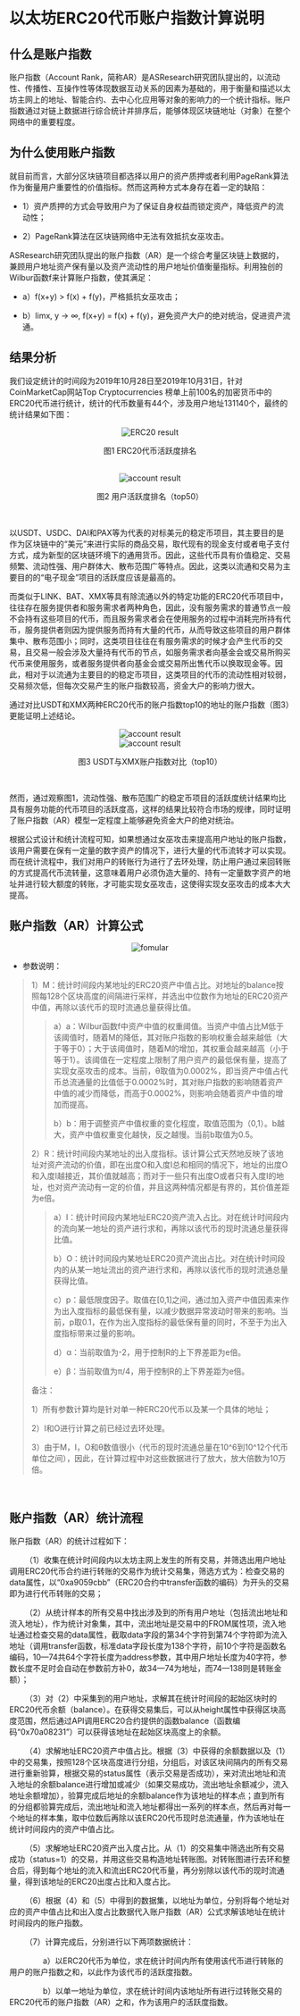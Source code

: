 # 以太坊ERC20代币账户指数计算说明

## 什么是账户指数
账户指数（Account Rank，简称AR）是ASResearch研究团队提出的，以流动性、传播性、互操作性等体现数据互动关系的因素为基础的，用于衡量和描述以太坊主网上的地址、智能合约、去中心化应用等对象的影响力的一个统计指标。账户指数通过对链上数据进行综合统计并排序后，能够体现区块链地址（对象）在整个网络中的重要程度。

## 为什么使用账户指数
就目前而言，大部分区块链项目都选择以用户的资产质押或者利用PageRank算法作为衡量用户重要性的价值指标。然而这两种方式本身存在着一定的缺陷：

- 1）资产质押的方式会导致用户为了保证自身权益而锁定资产，降低资产的流动性；

- 2）PageRank算法在区块链网络中无法有效抵抗女巫攻击。

ASResearch研究团队提出的账户指数（AR）是一个综合考量区块链上数据的，兼顾用户地址资产保有量以及资产流动性的用户地址价值衡量指标。利用独创的Wilbur函数f来计算账户指数，使其满足：

- a）f(x+y) > f(x) + f(y)，严格抵抗女巫攻击；

- b）limx, y → ∞, f(x+y) = f(x) + f(y)，避免资产大户的绝对统治，促进资产流通。

## 结果分析

我们设定统计的时间段为2019年10月28日至2019年10月31日，针对CoinMarketCap网站Top Cryptocurrencies 榜单上前100名的加密货币中的ERC20代币进行统计，统计的代币数量有44个，涉及用户地址131140个，最终的统计结果如下图：

 <div style="text-align:center"> <img src="https://github.com/Niko-Guan/AR/blob/master/pic/ERC20_result.png" title="ERC20 result" /> </div>

 <p style="text-align:center"> 图1 ERC20代币活跃度排名 </p>

 <br>

 <div style="text-align:center"> <img src="https://github.com/Niko-Guan/AR/blob/master/pic/account_result.png" title="account result" /> </div>

 <p style="text-align:center"> 图2 用户活跃度排名（top50）</p>

 <br>

以USDT、USDC、DAI和PAX等为代表的对标美元的稳定币项目，其主要目的是作为区块链中的“美元”来进行实际的商品交易，取代现有的现金支付或者电子支付方式，成为新型的区块链环境下的通用货币。因此，这些代币具有价值稳定、交易频繁、流动性强、用户群体大、散布范围广等特点。因此，这类以流通和交易为主要目的的“电子现金”项目的活跃度应该是最高的。

而类似于LINK、BAT、XMX等具有除流通以外的特定功能的ERC20代币项目中，往往存在服务提供者和服务需求者两种角色，因此，没有服务需求的普通节点一般不会持有这些项目的代币，而且服务需求者会在使用服务的过程中消耗完所持有代币，服务提供者则因为提供服务而持有大量的代币，从而导致这些项目的用户群体集中、散布范围小；同时，这类项目往往在有服务需求的时候才会产生代币的交易，且交易一般会涉及大量持有代币的节点，如服务需求者向基金会或交易所购买代币来使用服务，或者服务提供者向基金会或交易所出售代币以换取现金等。因此，相对于以流通为主要目的的稳定币项目，这类项目的代币的流动性相对较弱，交易频次低，但每次交易产生的账户指数较高，资金大户的影响力很大。

通过对比USDT和XMX两种ERC20代币的账户指数top10的地址的账户指数（图3）更能证明上述结论。

 <div style="text-align:center"> <img src="https://github.com/Niko-Guan/AR/blob/master/pic/USDT.png" title="account result" /> </div>

 <div style="text-align:center"> <img src="https://github.com/Niko-Guan/AR/blob/master/pic/XMX.png" title="account result" /> </div>

 <p style="text-align:center"> 图3 USDT与XMX账户指数对比（top10）</p>

 <br>

然而，通过观察图1，流动性强、散布范围广的稳定币项目的活跃度统计结果均比具有服务功能的代币项目的活跃度高，这样的结果比较符合市场的规律，同时证明了账户指数（AR）模型一定程度上能够避免资金大户的绝对统治。

根据公式设计和统计流程可知，如果想通过女巫攻击来提高用户地址的账户指数，该用户需要在保有一定量的数字资产的情况下，进行大量的代币流转才可以实现。而在统计流程中，我们对用户的转账行为进行了去环处理，防止用户通过来回转账的方式提高代币流转量，这意味着用户必须伪造大量的、持有一定量数字资产的地址并进行较大额度的转账，才可能实现女巫攻击，这使得实现女巫攻击的成本大大提高。

## 账户指数（AR）计算公式

 <div style="text-align:center"> <img src="https://github.com/Niko-Guan/AR/blob/master/pic/fomular.png" title="fomular" /> </div>

- 参数说明：

> 1）M：统计时间段内某地址的ERC20资产中值占比。对地址的balance按照每128个区块高度的间隔进行采样，并选出中位数作为地址的ERC20资产中值，再除以该代币的现时流通总量获得比值。
> 
>> a）a：Wilbur函数f中资产中值的权重阈值。当资产中值占比M低于该阈值时，随着M的降低，其对账户指数的影响权重会越来越低（大于等于0）；大于该阈值时，随着M的增加，其权重会越来越高（小于等于1）。该阈值在一定程度上限制了用户资产的最低保有量，提高了实现女巫攻击的成本。当前，θ取值为0.0002%，即当资产中值占代币总流通量的比值低于0.0002%时，其对账户指数的影响随着资产中值的减少而降低，而高于0.0002%，则影响会随着资产中值的增加而提高。
>>
>> b）b：用于调整资产中值权重的变化程度，取值范围为（0,1）。b越大，资产中值权重变化越快，反之越慢。当前b取值为0.5。
>>
>
> 2）R：统计时间段内某地址的出入度指标。该计算公式天然地反映了该地址对资产流动的价值，即在出度O和入度I总和相同的情况下，地址的出度O和入度I越接近，其价值就越高；而对于一些只有出度O或者只有入度I的地址，也对资产流动有一定的价值，并且这两种情况都是有界的，其价值差距为e倍。
> 
>> a）I：统计时间段内某地址ERC20资产流入占比。对在统计时间段内的流向某一地址的资产进行求和，再除以该代币的现时流通总量获得比值。
>>
>> b）O：统计时间段内某地址ERC20资产流出占比。对在统计时间段内的从某一地址流出的资产进行求和，再除以该代币的现时流通总量获得比值。
>>
>> c）p：最低限度因子。取值在[0,1]之间，通过加入资产中值因素来作为出入度指标的最低保有量，以减少数据异常波动时带来的影响。当前，p取0.1，在作为出入度指标的最低保有量的同时，不至于为出入度指标带来过量的影响。
>>
>> d）α：当前取值为-2，用于控制R的上下界差距为e倍。
>> 
>> e）β：当前取值为π/4，用于控制R的上下界差距为e倍。
>>
>
> 备注：
> 
> 1）所有参数计算均是针对单一种ERC20代币以及某一个具体的地址；
> 
> 2）I和O进行计算之前已经过去环处理。
>
> 3）由于M，I，O和θ数值很小（代币的现时流通总量在10^6到10^12个代币单位之间），因此，在计算过程中对这些数据进行了放大，放大倍数为10万倍。
>

<br>

## 账户指数（AR）统计流程

账户指数（AR）的统计过程如下：

&emsp;&emsp;（1）收集在统计时间段内以太坊主网上发生的所有交易，并筛选出用户地址调用ERC20代币合约进行转账的交易作为统计交易集，筛选方式为：检查交易的data属性，以“0xa9059cbb”（ERC20合约中transfer函数的编码）为开头的交易即为进行代币转账的交易；

&emsp;&emsp;（2）从统计样本的所有交易中找出涉及到的所有用户地址（包括流出地址和流入地址），作为统计对象集，其中，流出地址是交易中的FROM属性项，流入地址通过检查交易的data属性，截取data字段的第34个字符到第74个字符即为流入地址（调用transfer函数，标准data字段长度为138个字符，前10个字符是函数名编码，10—74共64个字符长度为address参数，其中用户地址长度为40字符，参数长度不足时会自动在参数前方补0，故34—74为地址，而74—138则是转账金额）；

&emsp;&emsp;（3）对（2）中采集到的用户地址，求解其在统计时间段的起始区块时的ERC20代币余额（balance）。在获得交易集后，可以从height属性中获得区块高度范围，然后通过API调用ERC20合约提供的函数balance（函数编码“0x70a08231”）可以获得该地址在起始区块高度上的余额。

&emsp;&emsp;（4）求解地址ERC20资产中值占比。根据（3）中获得的余额数据以及（1）中的交易集，按照128个区块高度进行分组，分组后，对该区块间隔内的所有交易进行重新验算，根据交易的status属性（表示交易是否成功），来对流出地址和流入地址的余额balance进行增加或减少（如果交易成功，流出地址余额减少，流入地址余额增加），验算完成后地址的余额balance作为该地址的样本点；直到所有的分组都验算完成后，流出地址和流入地址都得出一系列的样本点，然后再对每一个地址的样本集，取中位数后再除以该ERC20代币现时总流通量，作为该地址在统计时间段内的资产中值占比。

&emsp;&emsp;（5）求解地址ERC20资产出入度占比。从（1）的交易集中筛选出所有交易成功（status=1）的交易，并用这些交易构造地址转账图。对转账图进行去环和整合后，得到每个地址的流入和流出ERC20代币量，再分别除以该代币的现时流通量，得到该地址的ERC20出度占比和入度占比。

&emsp;&emsp;（6）根据（4）和（5）中得到的数据集，以地址为单位，分别将每个地址对应的资产中值占比和出入度占比数据代入账户指数（AR）公式求解该地址在统计时间段内的账户指数。

&emsp;&emsp;（7）计算完成后，分别进行以下两项数据统计：

&emsp;&emsp;&emsp;&emsp; a）以ERC20代币为单位，求在统计时间内所有使用该代币进行转账的用户的账户指数之和，以此作为该代币的活跃度指数。

&emsp;&emsp;&emsp;&emsp; b）以单一地址为单位，求在统计时间内该地址所有进行过转账交易的ERC20代币的账户指数（AR）之和，作为该用户的活跃度指数。

